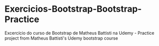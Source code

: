 # Exercicios-Bootstrap-Bootstrap-Practice
Excercício do curso de Bootstrap de Matheus Battisti na Udemy - Practice project from Matheus Battisti's Udemy bootstrap course
